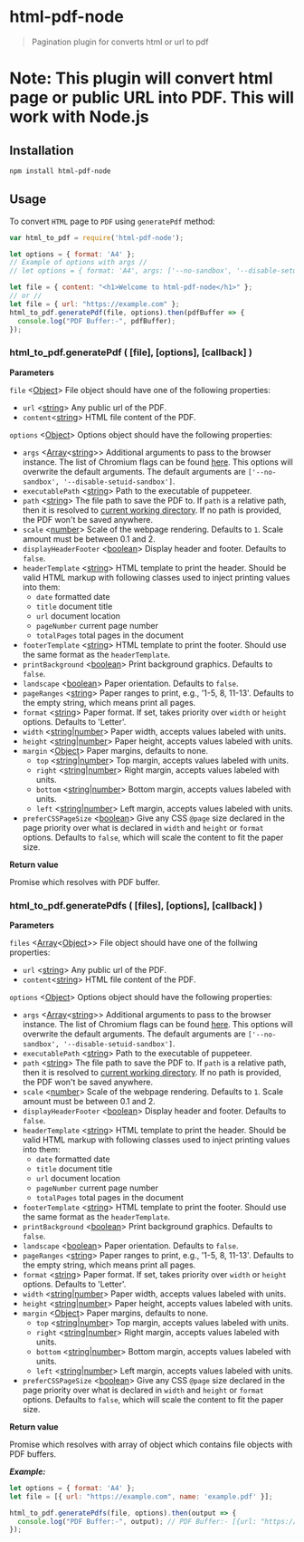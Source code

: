 # html-pdf-node

> Pagination plugin for converts html or url to pdf



**Note:** This plugin will convert html page or public URL into PDF. This will work with Node.js
=======

## Installation

```sh
npm install html-pdf-node
```

## Usage

To convert `HTML` page to `PDF` using `generatePdf` method:

```js
var html_to_pdf = require('html-pdf-node');

let options = { format: 'A4' };
// Example of options with args //
// let options = { format: 'A4', args: ['--no-sandbox', '--disable-setuid-sandbox'] };

let file = { content: "<h1>Welcome to html-pdf-node</h1>" };
// or //
let file = { url: "https://example.com" };
html_to_pdf.generatePdf(file, options).then(pdfBuffer => {
  console.log("PDF Buffer:-", pdfBuffer);
});
```

### html_to_pdf.generatePdf ( [file], [options], [callback] )

**Parameters**

`file` <[Object](https://developer.mozilla.org/en-US/docs/Web/JavaScript/Reference/Global_Objects/Object "Object")> File object should have one of the following properties:

- `url` <[string](https://developer.mozilla.org/en-US/docs/Web/JavaScript/Data_structures#String_type "String")> Any public url of the PDF.
- `content`<[string](https://developer.mozilla.org/en-US/docs/Web/JavaScript/Data_structures#String_type "String")> HTML file content of the PDF.

`options` <[Object](https://developer.mozilla.org/en-US/docs/Web/JavaScript/Reference/Global_Objects/Object "Object")> Options object should have the following properties:

-   `args`  <[Array](https://developer.mozilla.org/en-US/docs/Web/JavaScript/Reference/Global_Objects/Array "Array")<[string](https://developer.mozilla.org/en-US/docs/Web/JavaScript/Data_structures#String_type "String")>> Additional arguments to pass to the browser instance. The list of Chromium flags can be found [here](http://peter.sh/experiments/chromium-command-line-switches/). This options will overwrite the default arguments. The default arguments are `['--no-sandbox', '--disable-setuid-sandbox']`.
-   `executablePath`  <[string](https://developer.mozilla.org/en-US/docs/Web/JavaScript/Data_structures#String_type "String")> Path to the executable of puppeteer.
-   `path`  <[string](https://developer.mozilla.org/en-US/docs/Web/JavaScript/Data_structures#String_type "String")> The file path to save the PDF to. If  `path`  is a relative path, then it is resolved to  [current working directory](https://nodejs.org/api/process.html#process_process_cwd). If no path is provided, the PDF won't be saved anywhere.
-   `scale`  <[number](https://developer.mozilla.org/en-US/docs/Web/JavaScript/Data_structures#Number_type "Number")> Scale of the webpage rendering. Defaults to  `1`. Scale amount must be between 0.1 and 2.
-   `displayHeaderFooter`  <[boolean](https://developer.mozilla.org/en-US/docs/Web/JavaScript/Data_structures#Boolean_type "Boolean")> Display header and footer. Defaults to  `false`.
-   `headerTemplate`  <[string](https://developer.mozilla.org/en-US/docs/Web/JavaScript/Data_structures#String_type "String")> HTML template to print the header. Should be valid HTML markup with following classes used to inject printing values into them:
    -   `date`  formatted date
    -   `title`  document title
    -   `url`  document location
    -   `pageNumber`  current page number
    -   `totalPages`  total pages in the document
-   `footerTemplate`  <[string](https://developer.mozilla.org/en-US/docs/Web/JavaScript/Data_structures#String_type "String")> HTML template to print the footer. Should use the same format as the  `headerTemplate`.
-   `printBackground`  <[boolean](https://developer.mozilla.org/en-US/docs/Web/JavaScript/Data_structures#Boolean_type "Boolean")> Print background graphics. Defaults to  `false`.
-   `landscape`  <[boolean](https://developer.mozilla.org/en-US/docs/Web/JavaScript/Data_structures#Boolean_type "Boolean")> Paper orientation. Defaults to  `false`.
-   `pageRanges`  <[string](https://developer.mozilla.org/en-US/docs/Web/JavaScript/Data_structures#String_type "String")> Paper ranges to print, e.g., '1-5, 8, 11-13'. Defaults to the empty string, which means print all pages.
-   `format`  <[string](https://developer.mozilla.org/en-US/docs/Web/JavaScript/Data_structures#String_type "String")> Paper format. If set, takes priority over  `width`  or  `height`  options. Defaults to 'Letter'.
-   `width`  <[string](https://developer.mozilla.org/en-US/docs/Web/JavaScript/Data_structures#String_type "String")|[number](https://developer.mozilla.org/en-US/docs/Web/JavaScript/Data_structures#Number_type "Number")> Paper width, accepts values labeled with units.
-   `height`  <[string](https://developer.mozilla.org/en-US/docs/Web/JavaScript/Data_structures#String_type "String")|[number](https://developer.mozilla.org/en-US/docs/Web/JavaScript/Data_structures#Number_type "Number")> Paper height, accepts values labeled with units.
-   `margin`  <[Object](https://developer.mozilla.org/en-US/docs/Web/JavaScript/Reference/Global_Objects/Object "Object")> Paper margins, defaults to none.
    -   `top`  <[string](https://developer.mozilla.org/en-US/docs/Web/JavaScript/Data_structures#String_type "String")|[number](https://developer.mozilla.org/en-US/docs/Web/JavaScript/Data_structures#Number_type "Number")> Top margin, accepts values labeled with units.
    -   `right`  <[string](https://developer.mozilla.org/en-US/docs/Web/JavaScript/Data_structures#String_type "String")|[number](https://developer.mozilla.org/en-US/docs/Web/JavaScript/Data_structures#Number_type "Number")> Right margin, accepts values labeled with units.
    -   `bottom`  <[string](https://developer.mozilla.org/en-US/docs/Web/JavaScript/Data_structures#String_type "String")|[number](https://developer.mozilla.org/en-US/docs/Web/JavaScript/Data_structures#Number_type "Number")> Bottom margin, accepts values labeled with units.
    -   `left`  <[string](https://developer.mozilla.org/en-US/docs/Web/JavaScript/Data_structures#String_type "String")|[number](https://developer.mozilla.org/en-US/docs/Web/JavaScript/Data_structures#Number_type "Number")> Left margin, accepts values labeled with units.
-   `preferCSSPageSize`  <[boolean](https://developer.mozilla.org/en-US/docs/Web/JavaScript/Data_structures#Boolean_type "Boolean")> Give any CSS  `@page`  size declared in the page priority over what is declared in  `width`  and  `height`  or  `format`  options. Defaults to  `false`, which will scale the content to fit the paper size.

**Return value**

Promise which resolves with PDF buffer.

### html_to_pdf.generatePdfs ( [files], [options], [callback] )

**Parameters**

`files` <[Array](https://developer.mozilla.org/en-US/docs/Web/JavaScript/Reference/Global_Objects/Array "Array")<[Object](https://developer.mozilla.org/en-US/docs/Web/JavaScript/Reference/Global_Objects/Object "Object")>> File object should have one of the follwing properties:

- `url` <[string](https://developer.mozilla.org/en-US/docs/Web/JavaScript/Data_structures#String_type "String")> Any public url of the PDF.
- `content`<[string](https://developer.mozilla.org/en-US/docs/Web/JavaScript/Data_structures#String_type "String")> HTML file content of the PDF.

`options` <[Object](https://developer.mozilla.org/en-US/docs/Web/JavaScript/Reference/Global_Objects/Object "Object")> Options object should have the following properties:

-   `args`  <[Array](https://developer.mozilla.org/en-US/docs/Web/JavaScript/Reference/Global_Objects/Array "Array")<[string](https://developer.mozilla.org/en-US/docs/Web/JavaScript/Data_structures#String_type "String")>> Additional arguments to pass to the browser instance. The list of Chromium flags can be found [here](http://peter.sh/experiments/chromium-command-line-switches/). This options will overwrite the default arguments. The default arguments are `['--no-sandbox', '--disable-setuid-sandbox']`.
-   `executablePath`  <[string](https://developer.mozilla.org/en-US/docs/Web/JavaScript/Data_structures#String_type "String")> Path to the executable of puppeteer.
-   `path`  <[string](https://developer.mozilla.org/en-US/docs/Web/JavaScript/Data_structures#String_type "String")> The file path to save the PDF to. If  `path`  is a relative path, then it is resolved to  [current working directory](https://nodejs.org/api/process.html#process_process_cwd). If no path is provided, the PDF won't be saved anywhere.
-   `scale`  <[number](https://developer.mozilla.org/en-US/docs/Web/JavaScript/Data_structures#Number_type "Number")> Scale of the webpage rendering. Defaults to  `1`. Scale amount must be between 0.1 and 2.
-   `displayHeaderFooter`  <[boolean](https://developer.mozilla.org/en-US/docs/Web/JavaScript/Data_structures#Boolean_type "Boolean")> Display header and footer. Defaults to  `false`.
-   `headerTemplate`  <[string](https://developer.mozilla.org/en-US/docs/Web/JavaScript/Data_structures#String_type "String")> HTML template to print the header. Should be valid HTML markup with following classes used to inject printing values into them:
    -   `date`  formatted date
    -   `title`  document title
    -   `url`  document location
    -   `pageNumber`  current page number
    -   `totalPages`  total pages in the document
-   `footerTemplate`  <[string](https://developer.mozilla.org/en-US/docs/Web/JavaScript/Data_structures#String_type "String")> HTML template to print the footer. Should use the same format as the  `headerTemplate`.
-   `printBackground`  <[boolean](https://developer.mozilla.org/en-US/docs/Web/JavaScript/Data_structures#Boolean_type "Boolean")> Print background graphics. Defaults to  `false`.
-   `landscape`  <[boolean](https://developer.mozilla.org/en-US/docs/Web/JavaScript/Data_structures#Boolean_type "Boolean")> Paper orientation. Defaults to  `false`.
-   `pageRanges`  <[string](https://developer.mozilla.org/en-US/docs/Web/JavaScript/Data_structures#String_type "String")> Paper ranges to print, e.g., '1-5, 8, 11-13'. Defaults to the empty string, which means print all pages.
-   `format`  <[string](https://developer.mozilla.org/en-US/docs/Web/JavaScript/Data_structures#String_type "String")> Paper format. If set, takes priority over  `width`  or  `height`  options. Defaults to 'Letter'.
-   `width`  <[string](https://developer.mozilla.org/en-US/docs/Web/JavaScript/Data_structures#String_type "String")|[number](https://developer.mozilla.org/en-US/docs/Web/JavaScript/Data_structures#Number_type "Number")> Paper width, accepts values labeled with units.
-   `height`  <[string](https://developer.mozilla.org/en-US/docs/Web/JavaScript/Data_structures#String_type "String")|[number](https://developer.mozilla.org/en-US/docs/Web/JavaScript/Data_structures#Number_type "Number")> Paper height, accepts values labeled with units.
-   `margin`  <[Object](https://developer.mozilla.org/en-US/docs/Web/JavaScript/Reference/Global_Objects/Object "Object")> Paper margins, defaults to none.
    -   `top`  <[string](https://developer.mozilla.org/en-US/docs/Web/JavaScript/Data_structures#String_type "String")|[number](https://developer.mozilla.org/en-US/docs/Web/JavaScript/Data_structures#Number_type "Number")> Top margin, accepts values labeled with units.
    -   `right`  <[string](https://developer.mozilla.org/en-US/docs/Web/JavaScript/Data_structures#String_type "String")|[number](https://developer.mozilla.org/en-US/docs/Web/JavaScript/Data_structures#Number_type "Number")> Right margin, accepts values labeled with units.
    -   `bottom`  <[string](https://developer.mozilla.org/en-US/docs/Web/JavaScript/Data_structures#String_type "String")|[number](https://developer.mozilla.org/en-US/docs/Web/JavaScript/Data_structures#Number_type "Number")> Bottom margin, accepts values labeled with units.
    -   `left`  <[string](https://developer.mozilla.org/en-US/docs/Web/JavaScript/Data_structures#String_type "String")|[number](https://developer.mozilla.org/en-US/docs/Web/JavaScript/Data_structures#Number_type "Number")> Left margin, accepts values labeled with units.
-   `preferCSSPageSize`  <[boolean](https://developer.mozilla.org/en-US/docs/Web/JavaScript/Data_structures#Boolean_type "Boolean")> Give any CSS  `@page`  size declared in the page priority over what is declared in  `width`  and  `height`  or  `format`  options. Defaults to  `false`, which will scale the content to fit the paper size.

**Return value**

Promise which resolves with array of object which contains file objects with PDF buffers.

***Example:***
```js
let options = { format: 'A4' };
let file = [{ url: "https://example.com", name: 'example.pdf' }];

html_to_pdf.generatePdfs(file, options).then(output => {
  console.log("PDF Buffer:-", output); // PDF Buffer:- [{url: "https://example.com", name: "example.pdf", buffer: <PDF buffer>}]
});
```
